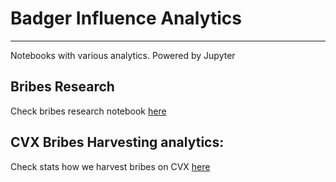 # Badger Influence Analytics

---

Notebooks with various analytics.
Powered by Jupyter

## Bribes Research
Check bribes research notebook [here](https://github.com/Badger-Finance/badger-influence-analytics/blob/master/notebooks/bribes_research/bribes_research.ipynb)


## CVX Bribes Harvesting analytics:
Check stats how we harvest bribes on CVX [here](https://github.com/Badger-Finance/badger-influence-analytics/blob/master/notebooks/cvx_bribes/bribes_bvecvx_r26.ipynb)
